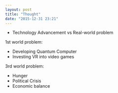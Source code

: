 ```yaml
---
layout: post
title: "Thought"
date: "2015-12-31 23:21"
---
```


+ Technology Advancement vs Real-world problem

1st world problem:
+ Developing Quantum Computer
+ Investing VR into video games

3rd world problem:
+ Hunger
+ Political Crisis
+ Economic balance
